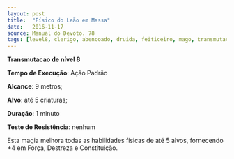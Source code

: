```yaml
---
layout: post
title:  "Físico do Leão em Massa"
date:   2016-11-17
source: Manual do Devoto. 78
tags: [level8, clerigo, abencoado, druida, feiticeiro, mago, transmutacao, padrao, metros, criatura, minuto, nenhum]
---
```


**Transmutacao de nível 8**

**Tempo de Execução**: Ação Padrão

**Alcance**: 9 metros;

**Alvo**: até 5 criaturas;

**Duração**: 1 minuto

**Teste de Resistência**: nenhum

Esta magia melhora todas as habilidades físicas de até 5 alvos, fornecendo +4 em Força, Destreza e Constituição.
